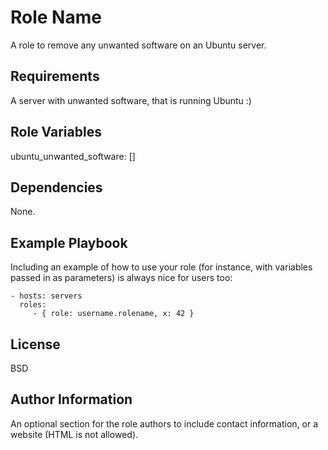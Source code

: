 Role Name
=========

A role to remove any unwanted software on an Ubuntu server.

Requirements
------------

A server with unwanted software, that is running Ubuntu :)

Role Variables
--------------

ubuntu_unwanted_software: []

Dependencies
------------

None.

Example Playbook
----------------

Including an example of how to use your role (for instance, with variables passed in as parameters) is always nice for users too:

    - hosts: servers
      roles:
         - { role: username.rolename, x: 42 }

License
-------

BSD

Author Information
------------------

An optional section for the role authors to include contact information, or a website (HTML is not allowed).
